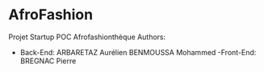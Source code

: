 # AfroFashion
Projet Startup POC Afrofashionthèque 
Authors:
- Back-End:
ARBARETAZ Aurélien
BENMOUSSA Mohammed
-Front-End:
BREGNAC Pierre
